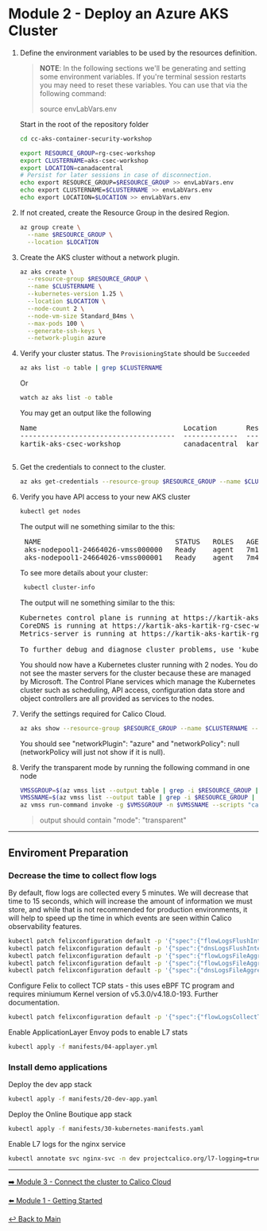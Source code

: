 # Module 2 - Deploy an Azure AKS Cluster

1. Define the environment variables to be used by the resources definition.

   > **NOTE**: In the following sections we'll be generating and setting some environment variables. If you're terminal session restarts you may need to reset these variables. You can use that via the following command:
   >
   > source envLabVars.env

   Start in the root of the repository folder

   ```bash
   cd cc-aks-container-security-workshop
   ```

   ```bash
   export RESOURCE_GROUP=rg-csec-workshop
   export CLUSTERNAME=aks-csec-workshop
   export LOCATION=canadacentral
   # Persist for later sessions in case of disconnection.
   echo export RESOURCE_GROUP=$RESOURCE_GROUP >> envLabVars.env
   echo export CLUSTERNAME=$CLUSTERNAME >> envLabVars.env
   echo export LOCATION=$LOCATION >> envLabVars.env
   ```

2. If not created, create the Resource Group in the desired Region.

   ```bash
   az group create \
     --name $RESOURCE_GROUP \
     --location $LOCATION
   ```

3. Create the AKS cluster without a network plugin.

   ```bash
   az aks create \
     --resource-group $RESOURCE_GROUP \
     --name $CLUSTERNAME \
     --kubernetes-version 1.25 \
     --location $LOCATION \
     --node-count 2 \
     --node-vm-size Standard_B4ms \
     --max-pods 100 \
     --generate-ssh-keys \
     --network-plugin azure
   ```

4. Verify your cluster status. The `ProvisioningState` should be `Succeeded`

   ```bash
   az aks list -o table | grep $CLUSTERNAME
   ```

   Or

   ```bash
   watch az aks list -o table 
   ```

   You may get an output like the following

   <pre>
   Name                                   Location       ResourceGroup                         KubernetesVersion    CurrentKubernetesVersion    ProvisioningState    Fqdn
   -------------------------------------  -------------  ------------------------------------  -------------------  --------------------------  -------------------  -----------------------------------------------------------------------
   kartik-aks-csec-workshop               canadacentral  kartik-rg-csec-workshop               1.25                 1.25.6                      Succeeded            kartik-aks-kartik-rg-csec-w-03cfb8-i568hfhr.hcp.canadacentral.azmk8s.io
      </pre>

5. Get the credentials to connect to the cluster.

   ```bash
   az aks get-credentials --resource-group $RESOURCE_GROUP --name $CLUSTERNAME
   ```

6. Verify you have API access to your new AKS cluster

   ```bash
   kubectl get nodes
   ```

   The output will ne something similar to the this:

   <pre>
    NAME                                STATUS   ROLES   AGE    VERSION
    aks-nodepool1-24664026-vmss000000   Ready    agent   7m1s   v1.25.6
    aks-nodepool1-24664026-vmss000001   Ready    agent   7m4s   v1.25.6
   </pre>

   To see more details about your cluster:

   ```bash
    kubectl cluster-info
   ```

   The output will ne something similar to the this:
   <pre>
   Kubernetes control plane is running at https://kartik-aks-kartik-rg-csec-w-03cfb8-i568hfhr.hcp.canadacentral.azmk8s.io:443
   CoreDNS is running at https://kartik-aks-kartik-rg-csec-w-03cfb8-i568hfhr.hcp.canadacentral.azmk8s.io:443/api/v1/namespaces/kube-system/services/kube-dns:dns/proxy
   Metrics-server is running at https://kartik-aks-kartik-rg-csec-w-03cfb8-i568hfhr.hcp.canadacentral.azmk8s.io:443/api/v1/namespaces/kube-system/services/https:metrics-server:/proxy

   To further debug and diagnose cluster problems, use 'kubectl cluster-info dump'.
   </pre>

   You should now have a Kubernetes cluster running with 2 nodes. You do not see the master servers for the cluster because these are managed by Microsoft. The Control Plane services which manage the Kubernetes cluster such as scheduling, API access, configuration data store and object controllers are all provided as services to the nodes.

7. Verify the settings required for Calico Cloud.

   ```bash
   az aks show --resource-group $RESOURCE_GROUP --name $CLUSTERNAME --query 'networkProfile'
   ```

   You should see "networkPlugin": "azure" and "networkPolicy": null (networkPolicy will just not show if it is null).

8. Verify the transparent mode by running the following command in one node

   ```bash
   VMSSGROUP=$(az vmss list --output table | grep -i $RESOURCE_GROUP | awk -F ' ' '{print $2}')
   VMSSNAME=$(az vmss list --output table | grep -i $RESOURCE_GROUP | awk -F ' ' '{print $1}')
   az vmss run-command invoke -g $VMSSGROUP -n $VMSSNAME --scripts "cat /etc/cni/net.d/*" --command-id RunShellScript --instance-id 0 --query 'value[0].message' --output table
   ```

   > output should contain "mode": "transparent"

---

## Enviroment Preparation

### Decrease the time to collect flow logs

By default, flow logs are collected every 5 minutes. We will decrease that time to 15 seconds, which will increase the amount of information we must store, and while that is not recommended for production environments, it will help to speed up the time in which events are seen within Calico observability features.

```bash
kubectl patch felixconfiguration default -p '{"spec":{"flowLogsFlushInterval":"15s"}}'
kubectl patch felixconfiguration default -p '{"spec":{"dnsLogsFlushInterval":"15s"}}'
kubectl patch felixconfiguration default -p '{"spec":{"flowLogsFileAggregationKindForAllowed":1}}'
kubectl patch felixconfiguration default -p '{"spec":{"flowLogsFileAggregationKindForDenied":0}}'
kubectl patch felixconfiguration default -p '{"spec":{"dnsLogsFileAggregationKind":0}}'
```

Configure Felix to collect TCP stats - this uses eBPF TC program and requires miniumum Kernel version of v5.3.0/v4.18.0-193. Further documentation.

```bash
kubectl patch felixconfiguration default -p '{"spec":{"flowLogsCollectTcpStats":true}}'
```

Enable ApplicationLayer Envoy pods to enable L7 stats

```bash
kubectl apply -f manifests/04-applayer.yml
```

### Install demo applications

Deploy the dev app stack

```bash
kubectl apply -f manifests/20-dev-app.yaml
```

Deploy the Online Boutique app stack

```bash
kubectl apply -f manifests/30-kubernetes-manifests.yaml
```

Enable L7 logs for the nginx service

```bash
kubectl annotate svc nginx-svc -n dev projectcalico.org/l7-logging=true
```

---

[:arrow_right: Module 3 - Connect the cluster to Calico Cloud](module-3-connect-calicocloud.md) <br>

[:arrow_left: Module 1 - Getting Started](module-1-getting-started.md)

[:leftwards_arrow_with_hook: Back to Main](../README.md)  
